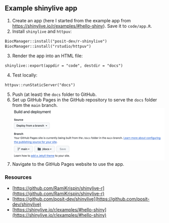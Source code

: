 ## Example shinylive app

1. Create an app (here I started from the example app from https://shinylive.io/r/examples/#hello-shiny). Save it to `code/app.R`.
2. Install `shinylive` and `httpuv`:
```
BiocManager::install("posit-dev/r-shinylive")
BiocManager::install("rstudio/httpuv")
```
3. Render the app into an HTML file:
```
shinylive::export(appdir = "code", destdir = "docs")
```
4. Test locally: 
```
httpuv::runStaticServer("docs")
```
5. Push (at least) the `docs` folder to GitHub.
6. Set up GitHub Pages in the GitHub repository to serve the `docs` folder from the `main` branch. 
![](github-pages.png)
7. Navigate to the GitHub Pages website to use the app. 

### Resources

- [https://github.com/RamiKrispin/shinylive-r](https://github.com/RamiKrispin/shinylive-r)
- [https://github.com/posit-dev/shinylive](https://github.com/posit-dev/shinylive)
- [https://shinylive.io/r/examples/#hello-shiny](https://shinylive.io/r/examples/#hello-shiny)
